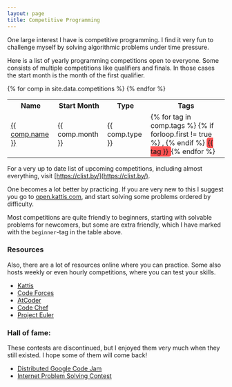 ```yaml
---
layout: page
title: Competitive Programming
---
```


One large interest I have is competitive programming. I find it very fun to challenge myself by solving algorithmic problems under time pressure.


Here is a list of yearly programming competitions open to everyone. Some consists of multiple competitions like qualifiers and finals. In those cases the start month is the month of the first qualifier.


<table class="table"> 
<tr>
<th> Name </th> <th> Start Month </th> <th> Type </th> <th> Tags </th>
</tr>
{% for comp in site.data.competitions %}
    <tr>
        <td> <a href="{{comp.url}}">{{ comp.name }}</a> </td>
        <td> {{ comp.month }} </td>
        <td>{{ comp.type }} </td>
        <td> 
        {% for tag in comp.tags %} 
            {% if forloop.first != true %}
                <span>, </span> 
            {% endif %} 
            <span style="padding:2px;border-radius:5px;background:#FF5050;"> {{ tag }} </span> 
        {% endfor %} 
        </td>
    </tr>
{% endfor %}
</table>

For a very up to date list of upcoming competitions, including almost everything, visit [https://clist.by/](https://clist.by/).

One becomes a lot better by practicing. If you are very new to this I suggest you go to [open.kattis.com](https://open.kattis.com/problems?order=problem_difficulty), and start solving some problems ordered by difficulty.

Most competitions are quite friendly to beginners, starting with solvable problems for newcomers, but some are extra friendly, which I have marked with the `beginner`-tag in the table above.

### Resources
Also, there are a lot of resources online where you can practice. Some also hosts weekly or even hourly competitions, where you can test your skills.

- [Kattis](https://open.kattis.com/)
- [Code Forces](https://codeforces.com/)
- [AtCoder](https://atcoder.jp/)
- [Code Chef](https://codechef.com)
- [Project Euler](https://projecteuler.net/)

### Hall of fame:

These contests are discontinued, but I enjoyed them very much when they still existed. I hope some of them will come back!

- [Distributed Google Code Jam](https://codingcompetitions.withgoogle.com/past-competitions/distributed)
- [Internet Problem Solving Contest](https://ipsc.ksp.sk/)

